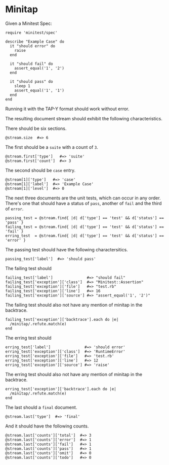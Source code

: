 # Minitap 

Given a Minitest Spec:

    require 'minitest/spec'

    describe "Example Case" do
      it "should error" do
        raise
      end

      it "should fail" do
        assert_equal('1', '2')
      end

      it "should pass" do
        sleep 1
        assert_equal('1', '1')
      end
    end

Running it with the TAP-Y format should work without error.

The resulting document stream should exhibit the following
characteristics.

There should be six sections.

    @stream.size  #=> 6

The first should be a `suite` with a count of `3`.

    @stream.first['type']   #=> 'suite'
    @stream.first['count']  #=> 3

The second should be `case` entry.

    @stream[1]['type']   #=> 'case'
    @stream[1]['label']  #=> 'Example Case'
    @stream[1]['level']  #=> 0

The next three documents are the unit tests, which can occur in any order.
There's one that should have a status of `pass`, another of `fail` and the
third of `error`.

    passing_test = @stream.find{ |d| d['type'] == 'test' && d['status'] == 'pass' }
    failing_test = @stream.find{ |d| d['type'] == 'test' && d['status'] == 'fail' }
    erring_test  = @stream.find{ |d| d['type'] == 'test' && d['status'] == 'error' }

The passing test should have the following charactersitics.

    passing_test['label']  #=> 'should pass'

The failing test should

    failing_test['label']               #=> "should fail"
    failing_test['exception']['class']  #=> "Minitest::Assertion"
    failing_test['exception']['file']   #=> "test.rb"
    failing_test['exception']['line']   #=> 16
    failing_test['exception']['source'] #=> "assert_equal('1', '2')"

The failing test should also not have any mention of minitap in the
backtrace.

    failing_test['exception']['backtrace'].each do |e|
      /minitap/.refute.match(e)
    end

The erring test should 

    erring_test['label']               #=> 'should error'
    erring_test['exception']['class']  #=> 'RuntimeError'
    erring_test['exception']['file']   #=> 'test.rb'
    erring_test['exception']['line']   #=> 12
    erring_test['exception']['source'] #=> 'raise'

The erring test should also not have any mention of minitap in the
backtrace.

    erring_test['exception']['backtrace'].each do |e|
      /minitap/.refute.match(e)
    end

The last should a `final` document.

    @stream.last['type']  #=> 'final'

And it should have the following counts.

    @stream.last['counts']['total']  #=> 3
    @stream.last['counts']['error']  #=> 1
    @stream.last['counts']['fail']   #=> 1
    @stream.last['counts']['pass']   #=> 1
    @stream.last['counts']['omit']   #=> 0
    @stream.last['counts']['todo']   #=> 0

